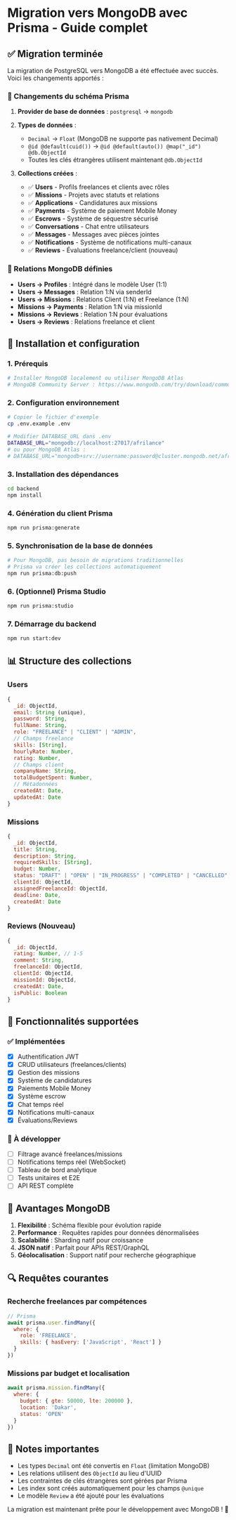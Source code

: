 # Migration vers MongoDB avec Prisma - Guide complet

## ✅ Migration terminée

La migration de PostgreSQL vers MongoDB a été effectuée avec succès. Voici les changements apportés :

### 🔄 Changements du schéma Prisma

1. **Provider de base de données** : `postgresql` → `mongodb`
2. **Types de données** : 
   - `Decimal` → `Float` (MongoDB ne supporte pas nativement Decimal)
   - `@id @default(cuid())` → `@id @default(auto()) @map("_id") @db.ObjectId`
   - Toutes les clés étrangères utilisent maintenant `@db.ObjectId`

3. **Collections créées** :
   - ✅ **Users** - Profils freelances et clients avec rôles
   - ✅ **Missions** - Projets avec statuts et relations
   - ✅ **Applications** - Candidatures aux missions
   - ✅ **Payments** - Système de paiement Mobile Money
   - ✅ **Escrows** - Système de séquestre sécurisé
   - ✅ **Conversations** - Chat entre utilisateurs
   - ✅ **Messages** - Messages avec pièces jointes
   - ✅ **Notifications** - Système de notifications multi-canaux
   - ✅ **Reviews** - Évaluations freelance/client (nouveau)

### 🔗 Relations MongoDB définies

- **Users → Profiles** : Intégré dans le modèle User (1:1)
- **Users → Messages** : Relation 1:N via senderId
- **Users → Missions** : Relations Client (1:N) et Freelance (1:N)
- **Missions → Payments** : Relation 1:N via missionId
- **Missions → Reviews** : Relation 1:N pour évaluations
- **Users → Reviews** : Relations freelance et client

## 🚀 Installation et configuration

### 1. Prérequis
```bash
# Installer MongoDB localement ou utiliser MongoDB Atlas
# MongoDB Community Server : https://www.mongodb.com/try/download/community
```

### 2. Configuration environnement
```bash
# Copier le fichier d'exemple
cp .env.example .env

# Modifier DATABASE_URL dans .env
DATABASE_URL="mongodb://localhost:27017/afrilance"
# ou pour MongoDB Atlas :
# DATABASE_URL="mongodb+srv://username:password@cluster.mongodb.net/afrilance"
```

### 3. Installation des dépendances
```bash
cd backend
npm install
```

### 4. Génération du client Prisma
```bash
npm run prisma:generate
```

### 5. Synchronisation de la base de données
```bash
# Pour MongoDB, pas besoin de migrations traditionnelles
# Prisma va créer les collections automatiquement
npm run prisma:db:push
```

### 6. (Optionnel) Prisma Studio
```bash
npm run prisma:studio
```

### 7. Démarrage du backend
```bash
npm run start:dev
```

## 📊 Structure des collections

### Users
```javascript
{
  _id: ObjectId,
  email: String (unique),
  password: String,
  fullName: String,
  role: "FREELANCE" | "CLIENT" | "ADMIN",
  // Champs freelance
  skills: [String],
  hourlyRate: Number,
  rating: Number,
  // Champs client
  companyName: String,
  totalBudgetSpent: Number,
  // Métadonnées
  createdAt: Date,
  updatedAt: Date
}
```

### Missions
```javascript
{
  _id: ObjectId,
  title: String,
  description: String,
  requiredSkills: [String],
  budget: Number,
  status: "DRAFT" | "OPEN" | "IN_PROGRESS" | "COMPLETED" | "CANCELLED",
  clientId: ObjectId,
  assignedFreelanceId: ObjectId,
  deadline: Date,
  createdAt: Date
}
```

### Reviews (Nouveau)
```javascript
{
  _id: ObjectId,
  rating: Number, // 1-5
  comment: String,
  freelanceId: ObjectId,
  clientId: ObjectId,
  missionId: ObjectId,
  createdAt: Date,
  isPublic: Boolean
}
```

## 🔧 Fonctionnalités supportées

### ✅ Implémentées
- [x] Authentification JWT
- [x] CRUD utilisateurs (freelances/clients)
- [x] Gestion des missions
- [x] Système de candidatures
- [x] Paiements Mobile Money
- [x] Système escrow
- [x] Chat temps réel
- [x] Notifications multi-canaux
- [x] Évaluations/Reviews

### 🚧 À développer
- [ ] Filtrage avancé freelances/missions
- [ ] Notifications temps réel (WebSocket)
- [ ] Tableau de bord analytique
- [ ] Tests unitaires et E2E
- [ ] API REST complète

## 🎯 Avantages MongoDB

1. **Flexibilité** : Schéma flexible pour évolution rapide
2. **Performance** : Requêtes rapides pour données dénormalisées
3. **Scalabilité** : Sharding natif pour croissance
4. **JSON natif** : Parfait pour APIs REST/GraphQL
5. **Géolocalisation** : Support natif pour recherche géographique

## 🔍 Requêtes courantes

### Recherche freelances par compétences
```javascript
// Prisma
await prisma.user.findMany({
  where: {
    role: 'FREELANCE',
    skills: { hasEvery: ['JavaScript', 'React'] }
  }
})
```

### Missions par budget et localisation
```javascript
await prisma.mission.findMany({
  where: {
    budget: { gte: 50000, lte: 200000 },
    location: 'Dakar',
    status: 'OPEN'
  }
})
```

## 📝 Notes importantes

- Les types `Decimal` ont été convertis en `Float` (limitation MongoDB)
- Les relations utilisent des `ObjectId` au lieu d'UUID
- Les contraintes de clés étrangères sont gérées par Prisma
- Les index sont créés automatiquement pour les champs `@unique`
- Le modèle `Review` a été ajouté pour les évaluations

La migration est maintenant prête pour le développement avec MongoDB ! 🎉

